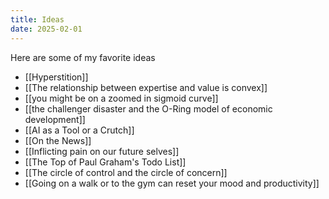 ```yaml
---
title: Ideas
date: 2025-02-01
---
```

Here are some of my favorite ideas

-  [[Hyperstition]]
- [[The relationship between expertise and value is convex]]
- [[you might be on a zoomed in sigmoid curve]]
- [[the challenger disaster and the O-Ring model of economic development]]
- [[AI as a Tool or a Crutch]]
- [[On the News]]
- [[Inflicting pain on our future selves]]
- [[The Top of Paul Graham's Todo List]]
- [[The circle of control and the circle of concern]]
- [[Going on a walk or to the gym can reset your mood and productivity]]